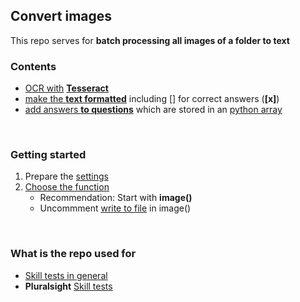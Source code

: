 ## Convert images

This repo serves for **batch processing all images of a folder to text**
&nbsp;

### Contents

- [OCR with](image.py) **[Tesseract](https://github.com/tesseract-ocr/tesseract)**
- [make the **text formatted**](image.py#L56) including [] for correct answers (**[x]**)
- [add answers **to questions**](image.py#L109) which are stored in an [python array](settings.py)

&nbsp;

### Getting started
1. Prepare the [settings](settings.py)
2. [Choose the function](image.py#L149)
    - Recommendation: Start with **image()**
    - Uncommment [write to file](image.py#L51) in image()

&nbsp;

### What is the repo used for
- [Skill tests in general](https://github.com/tik9/further-skill-tests)
- **Pluralsight** [Skill tests](https://github.com/tik9/pluralsight-skill-test)